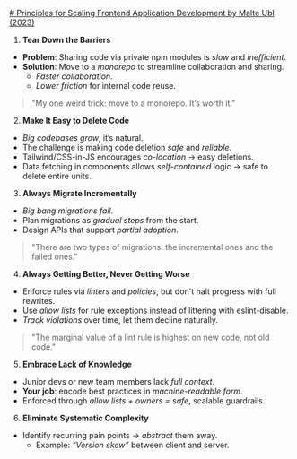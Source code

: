 [# Principles for Scaling Frontend Application Development by Malte Ubl (2023)](https://www.youtube.com/watch?v=tqhLK0Fb5_4)

1. **Tear Down the Barriers**

- **Problem**: Sharing code via private npm modules is _slow_ and _inefficient_.
- **Solution**: Move to a _monorepo_ to streamline collaboration and sharing.
  - _Faster collaboration_.
  - _Lower friction_ for internal code reuse.

> "My one weird trick: move to a monorepo. It’s worth it."

2. **Make It Easy to Delete Code**

- _Big codebases grow_, it’s natural.
- The challenge is making code deletion _safe_ and _reliable_.
- Tailwind/CSS-in-JS encourages _co-location_ → easy deletions.
- Data fetching in components allows _self-contained_ logic → safe to delete entire units.

3. **Always Migrate Incrementally**

- _Big bang migrations fail_.
- Plan migrations as _gradual steps_ from the start.
- Design APIs that support _partial adoption_.

> "There are two types of migrations: the incremental ones and the failed ones."

4. **Always Getting Better, Never Getting Worse**

- Enforce rules via _linters_ and _policies_, but don't halt progress with full rewrites.
- Use _allow lists_ for rule exceptions instead of littering with eslint-disable.
- _Track violations_ over time, let them decline naturally.

> "The marginal value of a lint rule is highest on new code, not old code."

5. **Embrace Lack of Knowledge**

- Junior devs or new team members lack _full context_.
- **Your job**: encode best practices in _machine-readable form_.
- Enforced through _allow lists + owners = safe_, scalable guardrails.

6. **Eliminate Systematic Complexity**

- Identify recurring pain points → _abstract_ them away.
  - Example: _“Version skew”_ between client and server.
